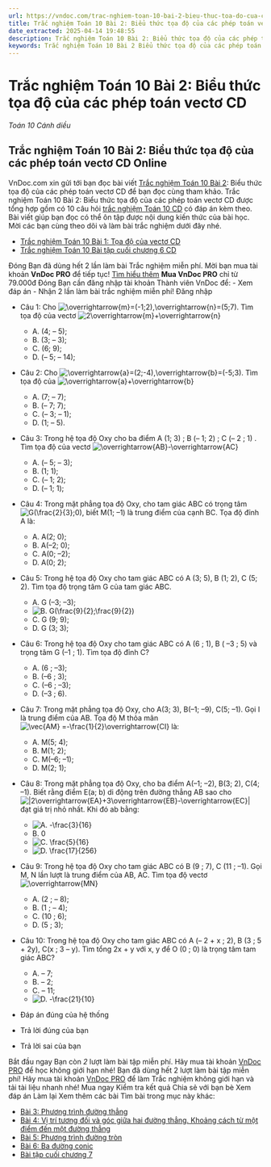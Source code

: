 ```yaml
---
url: https://vndoc.com/trac-nghiem-toan-10-bai-2-bieu-thuc-toa-do-cua-cac-phep-toan-vecto-cd-291129
title: Trắc nghiệm Toán 10 Bài 2: Biểu thức tọa độ của các phép toán vectơ CD - Toán 10 Cánh diều - VnDoc.com
date_extracted: 2025-04-14 19:48:55
description: Trắc nghiệm Toán 10 Bài 2: Biểu thức tọa độ của các phép toán vectơ CD được VnDoc.com sưu tầm và xin gửi tới bạn đọc cùng tham khảo.
keywords: Trắc nghiệm Toán 10 Bài 2 Biểu thức tọa độ của các phép toán vectơ CD,Trắc nghiệm Toán 10 Bài 2,Biểu thức tọa độ của các phép toán vectơ,trắc nghiệm toán 10,toán 10,trắc nghiệm toán 10 CD,toán 10 CD,toán 10 bài 2
---
```


# Trắc nghiệm Toán 10 Bài 2: Biểu thức tọa độ của các phép toán vectơ CD
 _Toán 10 Cánh diều_
## Trắc nghiệm Toán 10 Bài 2: Biểu thức tọa độ của các phép toán vectơ CD Online
VnDoc.com xin gửi tới bạn đọc bài viết [Trắc nghiệm Toán 10 Bài 2](<https://vndoc.com/trac-nghiem-toan-10-bai-2-bieu-thuc-toa-do-cua-cac-phep-toan-vecto-cd-291129>): Biểu thức tọa độ của các phép toán vectơ CD để bạn đọc cùng tham khảo.
Trắc nghiệm Toán 10 Bài 2: Biểu thức tọa độ của các phép toán vectơ CD được tổng hợp gồm có 10 câu hỏi [trắc nghiệm Toán 10 CD](<https://vndoc.com/trac-nghiem-toan-10-cd>) có đáp án kèm theo. Bài viết giúp bạn đọc có thể ôn tập được nội dung kiến thức của bài học. Mời các bạn cùng theo dõi và làm bài trắc nghiệm dưới đây nhé.
  * [Trắc nghiệm Toán 10 Bài 1: Tọa độ của vectơ CD](<https://vndoc.com/trac-nghiem-toan-10-bai-1-toa-do-cua-vecto-cd-291124>)
  * [Trắc nghiệm Toán 10 Bài tập cuối chương 6 CD](<https://vndoc.com/trac-nghiem-toan-10-bai-tap-cuoi-chuong-6-cd-291122>)

Đóng
Bạn đã dùng hết 2 lần làm bài Trắc nghiệm miễn phí. Mời bạn mua tài khoản **VnDoc PRO** để tiếp tục\! [Tìm hiểu thêm](</pro>)
**Mua VnDoc PRO** chỉ từ 79.000đ
Đóng
Bạn cần đăng nhập tài khoản Thành viên VnDoc để:
\- Xem đáp án
\- Nhận 2 lần làm bài trắc nghiệm miễn phí\!
Đăng nhập 
  * Câu 1:
Cho ![\\overrightarrow{m}=\(-1;2\),\\overrightarrow{n}=\(5;7\)](https://tex.vdoc.vn?tex=%5Coverrightarrow%7Bm%7D%3D\(-1%3B2\)%2C%5Coverrightarrow%7Bn%7D%3D\(5%3B7\)). Tìm tọa độ của vectơ ![2\\overrightarrow{m}+\\overrightarrow{n}](https://tex.vdoc.vn?tex=2%5Coverrightarrow%7Bm%7D%2B%5Coverrightarrow%7Bn%7D)
    * A. \(4; – 5\);
    * B. \(3; – 3\);
    * C. \(6; 9\);
    * D. \(– 5; – 14\);
  * Câu 2:
Cho ![\\overrightarrow{a}=\(2;-4\),\\overrightarrow{b}=\(-5;3\)](https://tex.vdoc.vn?tex=%5Coverrightarrow%7Ba%7D%3D\(2%3B-4\)%2C%5Coverrightarrow%7Bb%7D%3D\(-5%3B3\)). Tìm tọa độ của ![\\overrightarrow{a}+\\overrightarrow{b}](https://tex.vdoc.vn?tex=%5Coverrightarrow%7Ba%7D%2B%5Coverrightarrow%7Bb%7D)
    * A. \(7; – 7\);
    * B. \(– 7; 7\);
    * C. \(– 3; – 1\);
    * D. \(1; – 5\).
  * Câu 3:
Trong hệ tọa độ Oxy cho ba điểm A \(1; 3\) ; B \(– 1; 2\) ; C \(– 2 ; 1\) . Tìm tọa độ của vectơ ![\\overrightarrow{AB}-\\overrightarrow{AC}](https://tex.vdoc.vn?tex=%5Coverrightarrow%7BAB%7D-%5Coverrightarrow%7BAC%7D)
    * A. \(– 5; – 3\);
    * B. \(1; 1\);
    * C. \(– 1; 2\);
    * D. \(– 1; 1\);
  * Câu 4:
Trong mặt phẳng tọa độ Oxy, cho tam giác ABC có trọng tâm ![G\(\\frac{2}{3};0\)](https://tex.vdoc.vn?tex=G\(%5Cfrac%7B2%7D%7B3%7D%3B0\)), biết M\(1; –1\) là trung điểm của cạnh BC. Tọa độ đỉnh A là:
    * A. A\(2; 0\);
    * B. A\(–2; 0\);
    * C. A\(0; –2\);
    * D. A\(0; 2\);
  * Câu 5:
Trong hệ tọa độ Oxy cho tam giác ABC có A \(3; 5\), B \(1; 2\), C \(5; 2\). Tìm tọa độ trọng tâm G của tam giác ABC.
    * A. G \(–3; –3\);
    * ![B. G\(\\frac{9}{2};\\frac{9}{2}\)](https://tex.vdoc.vn?tex=B.%20G\(%5Cfrac%7B9%7D%7B2%7D%3B%5Cfrac%7B9%7D%7B2%7D\))
    * C. G \(9; 9\);
    * D. G \(3; 3\);
  * Câu 6:
Trong hệ tọa độ Oxy cho tam giác ABC có A \(6 ; 1\), B \( –3 ; 5\) và trọng tâm G \(–1 ; 1\). Tìm tọa độ đỉnh C?
    * A. \(6 ; –3\);
    * B. \(–6 ; 3\);
    * C. \(–6 ; –3\);
    * D. \(–3 ; 6\).
  * Câu 7:
Trong mặt phẳng tọa độ Oxy, cho A\(3; 3\), B\(–1; –9\), C\(5; –1\). Gọi I là trung điểm của AB. Tọa độ M thỏa mãn ![\\vec{AM} =-\\frac{1}{2}\\overrightarrow{CI}](https://tex.vdoc.vn?tex=%5Cvec%7BAM%7D%20%3D-%5Cfrac%7B1%7D%7B2%7D%5Coverrightarrow%7BCI%7D) là:
    * A. M\(5; 4\);
    * B. M\(1; 2\);
    * C. M\(–6; –1\);
    * D. M\(2; 1\);
  * Câu 8:
Trong mặt phẳng tọa độ Oxy, cho ba điểm A\(–1; –2\), B\(3; 2\), C\(4; –1\). Biết rằng điểm E\(a; b\) di động trên đường thẳng AB sao cho ![|2\\overrightarrow{EA}+3\\overrightarrow{EB}-\\overrightarrow{EC}|](https://tex.vdoc.vn?tex=%7C2%5Coverrightarrow%7BEA%7D%2B3%5Coverrightarrow%7BEB%7D-%5Coverrightarrow%7BEC%7D%7C) đạt giá trị nhỏ nhất. Khi đó ab bằng:
    * ![A. -\\frac{3}{16}](https://tex.vdoc.vn?tex=A.%20-%5Cfrac%7B3%7D%7B16%7D)
    * B. 0
    * ![C. \\frac{5}{16}](https://tex.vdoc.vn?tex=C.%20%5Cfrac%7B5%7D%7B16%7D)
    * ![D. \\frac{17}{256}](https://tex.vdoc.vn?tex=D.%20%5Cfrac%7B17%7D%7B256%7D)
  * Câu 9:
Trong hệ tọa độ Oxy cho tam giác ABC có B \(9 ; 7\), C \(11 ; –1\). Gọi M, N lần lượt là trung điểm của AB, AC. Tìm tọa độ vectơ ![\\overrightarrow{MN}](https://tex.vdoc.vn?tex=%5Coverrightarrow%7BMN%7D)
    * A. \(2 ; – 8\);
    * B. \(1 ; – 4\);
    * C. \(10 ; 6\);
    * D. \(5 ; 3\);
  * Câu 10:
Trong hệ tọa độ Oxy cho tam giác ABC có A \(– 2 + x ; 2\), B \(3 ; 5 + 2y\), C\(x ; 3 – y\). Tìm tổng 2x + y với x, y để O \(0 ; 0\) là trọng tâm tam giác ABC?
    * A. – 7;
    * B. – 2;
    * C. – 11;
    * ![D. -\\frac{21}{10}](https://tex.vdoc.vn?tex=D.%20-%5Cfrac%7B21%7D%7B10%7D)

  * Đáp án đúng của hệ thống
  * Trả lời đúng của bạn
  * Trả lời sai của bạn

Bắt đầu ngay
Bạn còn _2_ lượt làm bài tập miễn phí. Hãy mua tài khoản [VnDoc PRO](</pro>) để học không giới hạn nhé\!  Bạn đã dùng hết 2 lượt làm bài tập miễn phí\! Hãy mua tài khoản [VnDoc PRO](</pro>) để làm Trắc nghiệm không giới hạn và tải tài liệu nhanh nhé\!  Mua ngay
Kiểm tra kết quả Chia sẻ với bạn bè Xem đáp án Làm lại
Xem thêm các bài Tìm bài trong mục này khác:
  * [Bài 3: Phương trình đường thẳng](</trac-nghiem-toan-10-bai-3-phuong-trinh-duong-thang-cd-291135>)
  * [Bài 4: Vị trí tương đối và góc giữa hai đường thẳng. Khoảng cách từ một điểm đến một đường thẳng](</trac-nghiem-toan-10-bai-4-vi-tri-tuong-doi-va-goc-giua-hai-duong-thang-khoang-cach-tu-mot-diem-den-mot-duong-thang-cd-291441>)
  * [Bài 5: Phương trình đường tròn](</trac-nghiem-toan-10-bai-5-phuong-trinh-duong-tron-cd-291442>)
  * [Bài 6: Ba đường conic](</trac-nghiem-toan-10-bai-6-ba-duong-conic-cd-291445>)
  * [Bài tập cuối chương 7](</trac-nghiem-toan-10-bai-tap-cuoi-chuong-7-cd-291448>)

